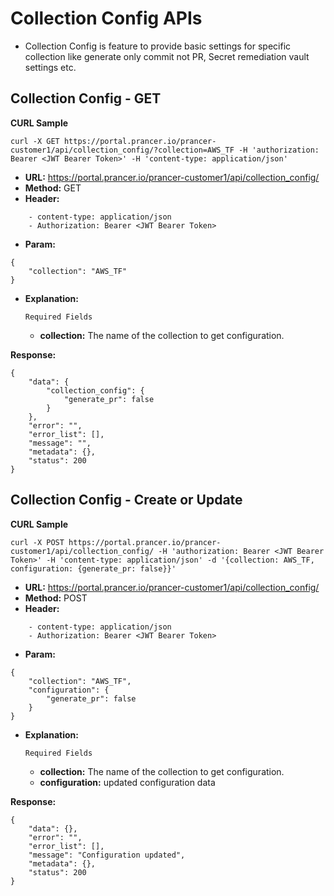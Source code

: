 **Collection Config APIs**
===

- Collection Config is feature to provide basic settings for specific collection like generate only commit not PR, Secret remediation vault settings etc.

**Collection Config - GET**
---

**CURL Sample**
```
curl -X GET https://portal.prancer.io/prancer-customer1/api/collection_config/?collection=AWS_TF -H 'authorization: Bearer <JWT Bearer Token>' -H 'content-type: application/json'
```

- **URL:** https://portal.prancer.io/prancer-customer1/api/collection_config/
- **Method:** GET
- **Header:**
```
    - content-type: application/json
    - Authorization: Bearer <JWT Bearer Token>
```
- **Param:**
```
{
	"collection": "AWS_TF"
}
```
- **Explanation:**

    `Required Fields`

    - **collection:** The name of the collection to get configuration.

 
**Response:**
```
{
    "data": {
        "collection_config": {
            "generate_pr": false
        }
    },
    "error": "",
    "error_list": [],
    "message": "",
    "metadata": {},
    "status": 200
}
```

**Collection Config - Create or Update**
---

**CURL Sample**
```
curl -X POST https://portal.prancer.io/prancer-customer1/api/collection_config/ -H 'authorization: Bearer <JWT Bearer Token>' -H 'content-type: application/json' -d '{collection: AWS_TF, configuration: {generate_pr: false}}'
```

- **URL:** https://portal.prancer.io/prancer-customer1/api/collection_config/
- **Method:** POST
- **Header:**
```
    - content-type: application/json
    - Authorization: Bearer <JWT Bearer Token>
```
- **Param:**
```
{
	"collection": "AWS_TF",
    "configuration": {
        "generate_pr": false
    }
}
```
- **Explanation:**

    `Required Fields`

    - **collection:** The name of the collection to get configuration.
    - **configuration:** updated configuration data

 
**Response:**
```
{
    "data": {},
    "error": "",
    "error_list": [],
    "message": "Configuration updated",
    "metadata": {},
    "status": 200
}
```
